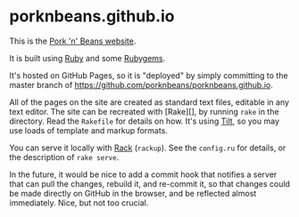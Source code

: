 # porknbeans.github.io

This is the [Pork 'n' Beans website][www].

It is built using [Ruby][] and some [Rubygems][].

It's hosted on GitHub Pages, so it is "deployed" by simply committing to
the master branch of https://github.com/porknbeans/porknbeans.github.io.

All of the pages on the site are created as standard text files, editable in
any text editor. The site can be recreated with [Rake][], by running `rake` in
the directory.  Read the `Rakefile` for details on how. It's using [Tilt][], so
you may use loads of template and markup formats.

You can serve it locally with [Rack][] (`rackup`). See the `config.ru` for
details, or the description of `rake serve`.

In the future, it would be nice to add a commit hook that notifies a server that
can pull the changes, rebuild it, and re-commit it, so that changes could be
made directly on GitHub in the browser, and be reflected almost immediately.
Nice, but not too crucial.

[www]: http://porknbeans.github.io
[Ruby]: http://ruby-lang.org
[Rubygems]: http://rubygems.org
[Bundler]: http://bundler.io
[Tilt]: https://github.com/rtomayko/tilt
[Rack]: https://github.com/rack/rack
